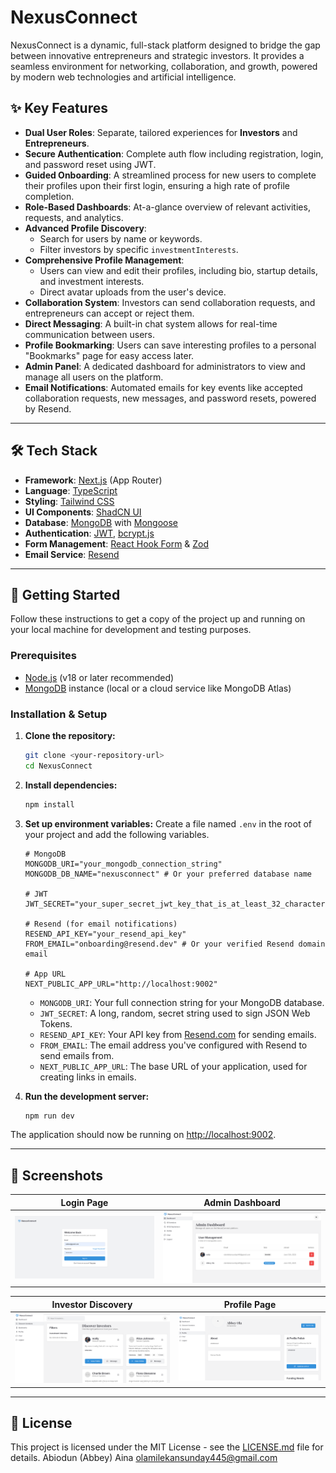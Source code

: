 # NexusConnect

NexusConnect is a dynamic, full-stack platform designed to bridge the gap between innovative entrepreneurs and strategic investors. It provides a seamless environment for networking, collaboration, and growth, powered by modern web technologies and artificial intelligence.

## ✨ Key Features

- **Dual User Roles**: Separate, tailored experiences for **Investors** and **Entrepreneurs**.
- **Secure Authentication**: Complete auth flow including registration, login, and password reset using JWT.
- **Guided Onboarding**: A streamlined process for new users to complete their profiles upon their first login, ensuring a high rate of profile completion.
- **Role-Based Dashboards**: At-a-glance overview of relevant activities, requests, and analytics.
- **Advanced Profile Discovery**:
  - Search for users by name or keywords.
  - Filter investors by specific `investmentInterests`.
- **Comprehensive Profile Management**:
  - Users can view and edit their profiles, including bio, startup details, and investment interests.
  - Direct avatar uploads from the user's device.
- **Collaboration System**: Investors can send collaboration requests, and entrepreneurs can accept or reject them.
- **Direct Messaging**: A built-in chat system allows for real-time communication between users.
- **Profile Bookmarking**: Users can save interesting profiles to a personal "Bookmarks" page for easy access later.
- **Admin Panel**: A dedicated dashboard for administrators to view and manage all users on the platform.
- **Email Notifications**: Automated emails for key events like accepted collaboration requests, new messages, and password resets, powered by Resend.

---

## 🛠️ Tech Stack

- **Framework**: [Next.js](https://nextjs.org/) (App Router)
- **Language**: [TypeScript](https://www.typescriptlang.org/)
- **Styling**: [Tailwind CSS](https://tailwindcss.com/)
- **UI Components**: [ShadCN UI](https://ui.shadcn.com/)
- **Database**: [MongoDB](https://www.mongodb.com/) with [Mongoose](https://mongoosejs.com/)
- **Authentication**: [JWT](https://jwt.io/), [bcrypt.js](https://github.com/dcodeIO/bcrypt.js)
- **Form Management**: [React Hook Form](https://react-hook-form.com/) & [Zod](https://zod.dev/)
- **Email Service**: [Resend](https://resend.com/)

---

## 🚀 Getting Started

Follow these instructions to get a copy of the project up and running on your local machine for development and testing purposes.

### Prerequisites

- [Node.js](https://nodejs.org/) (v18 or later recommended)
- [MongoDB](https://www.mongodb.com/try/download/community) instance (local or a cloud service like MongoDB Atlas)

### Installation & Setup

1.  **Clone the repository:**
    ```bash
    git clone <your-repository-url>
    cd NexusConnect
    ```

2.  **Install dependencies:**
    ```bash
    npm install
    ```

3.  **Set up environment variables:**
    Create a file named `.env` in the root of your project and add the following variables.

    ```env
    # MongoDB
    MONGODB_URI="your_mongodb_connection_string"
    MONGODB_DB_NAME="nexusconnect" # Or your preferred database name

    # JWT
    JWT_SECRET="your_super_secret_jwt_key_that_is_at_least_32_characters_long"

    # Resend (for email notifications)
    RESEND_API_KEY="your_resend_api_key"
    FROM_EMAIL="onboarding@resend.dev" # Or your verified Resend domain email

    # App URL
    NEXT_PUBLIC_APP_URL="http://localhost:9002"
    ```

    - `MONGODB_URI`: Your full connection string for your MongoDB database.
    - `JWT_SECRET`: A long, random, secret string used to sign JSON Web Tokens.
    - `RESEND_API_KEY`: Your API key from [Resend.com](https://resend.com) for sending emails.
    - `FROM_EMAIL`: The email address you've configured with Resend to send emails from.
    - `NEXT_PUBLIC_APP_URL`: The base URL of your application, used for creating links in emails.

4.  **Run the development server:**
    ```bash
    npm run dev
    ```

The application should now be running on [http://localhost:9002](http://localhost:9002).

---

## 📸 Screenshots


| Login Page                               | Admin Dashboard                     |
| ---------------------------------------- | ------------------------------------------ |
| ![Login](./src/app/public/login.png) | ![Dashboard](./src/app/public/Dashboard.png) |

| Investor Discovery                           | Profile Page                               |
| -------------------------------------------- | ------------------------------------------ |
| ![Discovery](./src/app/public/investordisc.png) | ![Profile](./src/app/public/profile.png)   |


---

## 📄 License

This project is licensed under the MIT License - see the [LICENSE.md](LICENSE.md) file for details.
Abiodun (Abbey) Aina
olamilekansunday445@gmail.com
